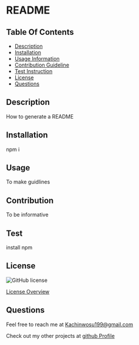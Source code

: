 # README
## Table Of Contents

* [Description](#description)
* [Installation](#installation)
* [Usage Information](#usage)
* [Contribution Guideline](#contribution)
* [Test Instruction](#test)
* [License](#license)
* [Questions](#questions)

## Description
How to generate a README

## Installation
npm i

## Usage

To make guidlines

## Contribution 

To be informative

## Test 

install npm

## License

  ![GitHub license](https://img.shields.io/badge/license-none-blue.svg)

  
 [License Overview]( https://choosealicense.com/licenses/none/)
 
  

## Questions
Feel free to reach me at Kachinwosu199@gmail.com

Check out my other projects at
[github Profile](https://github.com/Kachinwosu199@gmail.com)